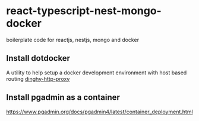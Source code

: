 # react-typescript-nest-mongo-docker
boilerplate code for reactjs, nestjs, mongo and docker


## Install dotdocker

A utility to help setup a docker development environment with host based routing [dinghy-http-proxy](https://github.com/codekitchen/dinghy-http-proxy) 
 
## Install pgadmin as a container

https://www.pgadmin.org/docs/pgadmin4/latest/container_deployment.html